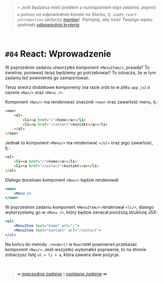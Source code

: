 > :star: *Jeśli będziesz mieć problem z rozwiązaniem tego zadania, poproś o pomoc na odpowiednim kanale na Slacku, tj. `s2e01-react-introduction` (dotyczy [mentee](https://devmentor.pl/mentoring-javascript/)). Pamiętaj, aby treść Twojego wpisu spełniała [odpowiednie kryteria](https://devmentor.pl/jak-prosic-o-pomoc/).*

&nbsp;

# `#04` React:  Wprowadzenie


W poprzednim zadaniu utworzyłeś komponent `<MenuItem/>`, prawda? To świetnie, ponieważ teraz będziemy go potrzebować! To oznacza, że w tym zadaniu też powinieneś go zaimportować.

Teraz stwórz dodatkowe komponenty (na razie zrób to w pliku `app.js`) o nazwie `<Nav/>` oraz `<Menu />`.

Komponent `<Nav/>` ma renderować znacznik `<nav>` oraz zawartość menu, tj.:

```html
<nav>
    <ul>
        <li><a href="/">home</a></li>
        <li><a href="/contact">kontakt</a></li>
    </ul>
</nav>
```

Jednak to komponent `<Menu/>` ma renderować `</ul>` oraz jego zawartość, tj.:
```html
<ul>
    <li><a href="/">home</a></li>
    <li><a href="/contact">kontakt</a></li>
</ul>
```

Dlatego docelowo komponent `<Nav/>` będzie renderował:
```jsx
<nav>
    <Menu />
</nav>
```

W poprzednim zadaniu komponent `<MenuItem/>` renderował `<li/>`, dlatego wykorzystamy go w `<Menu />`, który będzie zwracał poniższą strukturę JSX:

```jsx
<ul>
    <MenuItem text="home" url="/">
    <MenuItem text="kontakt" url="/contact">
</ul>
```

Na końcu do metody `.render()` w `ReactDOM` powinieneś przekazać komponent `<Nav/>`. Jeśli wszystko wykonałeś poprawnie, to na stronie zobaczysz listę `ul > li > a`, która zawiera dwie pozycje.


&nbsp;


> :arrow_left: [*poprzednie zadanie*](./../04) | [*następne zadanie*](./../05) :arrow_right:
